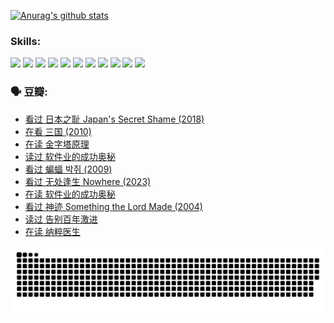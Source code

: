 
[![Anurag's github stats](https://github-readme-stats.vercel.app/api?username=w940853815)](https://github.com/anuraghazra/github-readme-stats)

### Skills:

<code><img height="32" src="https://cdn.jsdelivr.net/npm/simple-icons@v5/icons/python.svg"></code>
<code><img height="32" src="https://cdn.jsdelivr.net/npm/simple-icons@v5/icons/javascript.svg"></code>
<code><img height="32" src="https://cdn.jsdelivr.net/npm/simple-icons@v5/icons/django.svg"></code>
<code><img height="32" src="https://cdn.jsdelivr.net/npm/simple-icons@v5/icons/flask.svg"></code>
<code><img height="32" src="https://cdn.jsdelivr.net/npm/simple-icons@v5/icons/vuetify.svg"></code>
<code><img height="32" src="https://cdn.jsdelivr.net/npm/simple-icons@v5/icons/git.svg"></code>
<code><img height="32" src="https://cdn.jsdelivr.net/npm/simple-icons@v5/icons/docker.svg"></code>
<code><img height="32" src="https://cdn.jsdelivr.net/npm/simple-icons@v5/icons/postgresql.svg"></code>
<code><img height="32" src="https://cdn.jsdelivr.net/npm/simple-icons@v5/icons/elasticsearch.svg"></code>
<code><img height="32" src="https://cdn.jsdelivr.net/npm/simple-icons@v5/icons/macos.svg"></code>
<code><img height="32" src="https://cdn.jsdelivr.net/npm/simple-icons@v5/icons/linux.svg"></code>

### 🗣 豆瓣:

<!-- DOUBAN-ACTIVITIES:START -->
- [看过 日本之耻 Japan's Secret Shame‎ (2018)](https://www.douban.com/people/136069238/status/4431579101/?_i=00597555)
- [在看 三国‎ (2010)](https://www.douban.com/people/136069238/status/4430559482/?_i=00597555)
- [在读 金字塔原理](https://www.douban.com/people/136069238/status/4424812753/?_i=00597555)
- [读过 软件业的成功奥秘](https://www.douban.com/people/136069238/status/4424809958/?_i=00597555)
- [看过 蝙蝠 박쥐‎ (2009)](https://www.douban.com/people/136069238/status/4422787315/?_i=00597555)
- [看过 无处逢生 Nowhere‎ (2023)](https://www.douban.com/people/136069238/status/4416454713/?_i=00597555)
- [在读 软件业的成功奥秘](https://www.douban.com/people/136069238/status/4414815312/?_i=00597555)
- [看过 神迹 Something the Lord Made‎ (2004)](https://www.douban.com/people/136069238/status/4409691983/?_i=00597555)
- [读过 告别百年激进](https://www.douban.com/people/136069238/status/4406414036/?_i=00597555)
- [在读 纳粹医生](https://www.douban.com/people/136069238/status/4406413750/?_i=00597555)
<!-- DOUBAN-ACTIVITIES:END -->


![Snake animation](https://raw.githubusercontent.com/w940853815/w940853815/output/github-contribution-grid-snake.svg)

<!--
**w940853815/w940853815** is a ✨ _special_ ✨ repository because its `README.md` (this file) appears on your GitHub profile.

Here are some ideas to get you started:

- 🔭 I’m currently working on ...
- 🌱 I’m currently learning ...
- 👯 I’m looking to collaborate on ...
- 🤔 I’m looking for help with ...
- 💬 Ask me about ...
- 📫 How to reach me: ...
- 😄 Pronouns: ...
- ⚡ Fun fact: ...
-->
